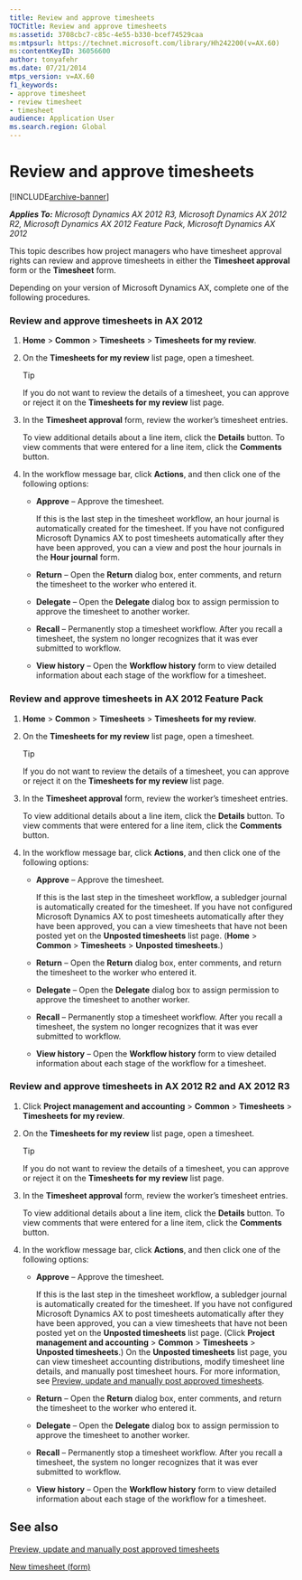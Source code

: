 ```yaml
---
title: Review and approve timesheets
TOCTitle: Review and approve timesheets
ms:assetid: 3708cbc7-c85c-4e55-b330-bcef74529caa
ms:mtpsurl: https://technet.microsoft.com/library/Hh242200(v=AX.60)
ms:contentKeyID: 36056600
author: tonyafehr
ms.date: 07/21/2014
mtps_version: v=AX.60
f1_keywords:
- approve timesheet
- review timesheet
- timesheet
audience: Application User
ms.search.region: Global
---
```


# Review and approve timesheets 


[!INCLUDE[archive-banner](includes/archive-banner.md)]


_**Applies To:** Microsoft Dynamics AX 2012 R3, Microsoft Dynamics AX 2012 R2, Microsoft Dynamics AX 2012 Feature Pack, Microsoft Dynamics AX 2012_

This topic describes how project managers who have timesheet approval rights can review and approve timesheets in either the **Timesheet approval** form or the **Timesheet** form.

Depending on your version of Microsoft Dynamics AX, complete one of the following procedures.

### Review and approve timesheets in AX 2012

1.  **Home** \> **Common** \> **Timesheets** \> **Timesheets for my review**.

2.  On the **Timesheets for my review** list page, open a timesheet.
    

    > [!TIP]
    > <P>If you do not want to review the details of a timesheet, you can approve or reject it on the <STRONG>Timesheets for my review</STRONG> list page.</P>



3.  In the **Timesheet approval** form, review the worker’s timesheet entries.
    
    To view additional details about a line item, click the **Details** button. To view comments that were entered for a line item, click the **Comments** button.

4.  In the workflow message bar, click **Actions**, and then click one of the following options:
    
      - **Approve** – Approve the timesheet.
        
        If this is the last step in the timesheet workflow, an hour journal is automatically created for the timesheet. If you have not configured Microsoft Dynamics AX to post timesheets automatically after they have been approved, you can a view and post the hour journals in the **Hour journal** form.
    
      - **Return** – Open the **Return** dialog box, enter comments, and return the timesheet to the worker who entered it.
    
      - **Delegate** – Open the **Delegate** dialog box to assign permission to approve the timesheet to another worker.
    
      - **Recall** – Permanently stop a timesheet workflow. After you recall a timesheet, the system no longer recognizes that it was ever submitted to workflow.
    
      - **View history** – Open the **Workflow history** form to view detailed information about each stage of the workflow for a timesheet.

### Review and approve timesheets in AX 2012 Feature Pack

1.  **Home** \> **Common** \> **Timesheets** \> **Timesheets for my review**.

2.  On the **Timesheets for my review** list page, open a timesheet.
    

    > [!TIP]
    > <P>If you do not want to review the details of a timesheet, you can approve or reject it on the <STRONG>Timesheets for my review</STRONG> list page.</P>



3.  In the **Timesheet approval** form, review the worker’s timesheet entries.
    
    To view additional details about a line item, click the **Details** button. To view comments that were entered for a line item, click the **Comments** button.

4.  In the workflow message bar, click **Actions**, and then click one of the following options:
    
      - **Approve** – Approve the timesheet.
        
        If this is the last step in the timesheet workflow, a subledger journal is automatically created for the timesheet. If you have not configured Microsoft Dynamics AX to post timesheets automatically after they have been approved, you can a view timesheets that have not been posted yet on the **Unposted timesheets** list page. (**Home** \> **Common** \> **Timesheets** \> **Unposted timesheets**.)
    
      - **Return** – Open the **Return** dialog box, enter comments, and return the timesheet to the worker who entered it.
    
      - **Delegate** – Open the **Delegate** dialog box to assign permission to approve the timesheet to another worker.
    
      - **Recall** – Permanently stop a timesheet workflow. After you recall a timesheet, the system no longer recognizes that it was ever submitted to workflow.
    
      - **View history** – Open the **Workflow history** form to view detailed information about each stage of the workflow for a timesheet.

### Review and approve timesheets in AX 2012 R2 and AX 2012 R3

1.  Click **Project management and accounting** \> **Common** \> **Timesheets** \> **Timesheets for my review**.

2.  On the **Timesheets for my review** list page, open a timesheet.
    

    > [!TIP]
    > <P>If you do not want to review the details of a timesheet, you can approve or reject it on the <STRONG>Timesheets for my review</STRONG> list page.</P>



3.  In the **Timesheet approval** form, review the worker’s timesheet entries.
    
    To view additional details about a line item, click the **Details** button. To view comments that were entered for a line item, click the **Comments** button.

4.  In the workflow message bar, click **Actions**, and then click one of the following options:
    
      - **Approve** – Approve the timesheet.
        
        If this is the last step in the timesheet workflow, a subledger journal is automatically created for the timesheet. If you have not configured Microsoft Dynamics AX to post timesheets automatically after they have been approved, you can a view timesheets that have not been posted yet on the **Unposted timesheets** list page. (Click **Project management and accounting** \> **Common** \> **Timesheets** \> **Unposted timesheets**.) On the **Unposted timesheets** list page, you can view timesheet accounting distributions, modify timesheet line details, and manually post timesheet hours. For more information, see [Preview, update and manually post approved timesheets](post-timesheet-hours-and-view-distributions.md).
    
      - **Return** – Open the **Return** dialog box, enter comments, and return the timesheet to the worker who entered it.
    
      - **Delegate** – Open the **Delegate** dialog box to assign permission to approve the timesheet to another worker.
    
      - **Recall** – Permanently stop a timesheet workflow. After you recall a timesheet, the system no longer recognizes that it was ever submitted to workflow.
    
      - **View history** – Open the **Workflow history** form to view detailed information about each stage of the workflow for a timesheet.

## See also

[Preview, update and manually post approved timesheets](post-timesheet-hours-and-view-distributions.md)

[New timesheet (form)](https://technet.microsoft.com/library/hh227610\(v=ax.60\))

  


